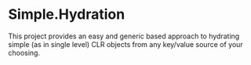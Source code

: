 # Simple.Hydration

This project provides an easy and generic based approach to hydrating simple (as in single level) CLR objects from any key/value source of your choosing. 
